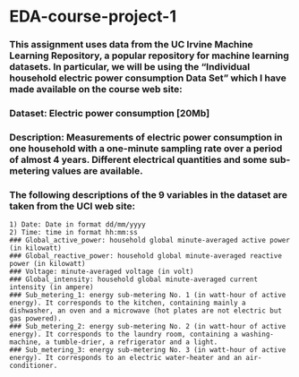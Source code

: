 # EDA-course-project-1

### This assignment uses data from the UC Irvine Machine Learning Repository, a popular repository for machine learning datasets. In particular, we will be using the “Individual household electric power consumption Data Set” which I have made available on the course web site:

### Dataset: Electric power consumption [20Mb]

### Description: Measurements of electric power consumption in one household with a one-minute sampling rate over a period of almost 4 years. Different electrical quantities and some sub-metering values are available.

### The following descriptions of the 9 variables in the dataset are taken from the UCI web site:

    1) Date: Date in format dd/mm/yyyy
    2) Time: time in format hh:mm:ss
    ### Global_active_power: household global minute-averaged active power (in kilowatt)
    ### Global_reactive_power: household global minute-averaged reactive power (in kilowatt)
    ### Voltage: minute-averaged voltage (in volt)
    ### Global_intensity: household global minute-averaged current intensity (in ampere)
    ### Sub_metering_1: energy sub-metering No. 1 (in watt-hour of active energy). It corresponds to the kitchen, containing mainly a dishwasher, an oven and a microwave (hot plates are not electric but gas powered).
    ### Sub_metering_2: energy sub-metering No. 2 (in watt-hour of active energy). It corresponds to the laundry room, containing a washing-machine, a tumble-drier, a refrigerator and a light.
    ### Sub_metering_3: energy sub-metering No. 3 (in watt-hour of active energy). It corresponds to an electric water-heater and an air-conditioner.
